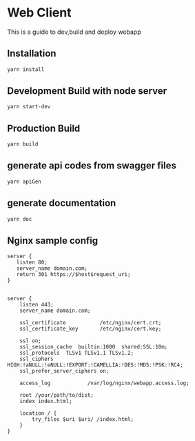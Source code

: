 # Web Client
This is a guide to dev,build and deploy webapp

## Installation
```bash
yarn install
```
## Development Build with node server
```bash
yarn start-dev
```

## Production Build
```bash
yarn build
```

## generate api codes from swagger files
```bash
yarn apiGen
```

## generate documentation
```bash
yarn doc
```

## Nginx sample config
```nginx
server {
   listen 80;
   server_name domain.com;
   return 301 https://$host$request_uri;
}


server {
    listen 443;
    server_name domain.com;

    ssl_certificate           /etc/nginx/cert.crt;
    ssl_certificate_key       /etc/nginx/cert.key;

    ssl on;
    ssl_session_cache  builtin:1000  shared:SSL:10m;
    ssl_protocols  TLSv1 TLSv1.1 TLSv1.2;
    ssl_ciphers HIGH:!aNULL:!eNULL:!EXPORT:!CAMELLIA:!DES:!MD5:!PSK:!RC4;
    ssl_prefer_server_ciphers on;

    access_log            /var/log/nginx/webapp.access.log;

    root /your/path/to/dist;
    index index.html;

    location / {
        try_files $uri $uri/ /index.html;
    }
}
```
